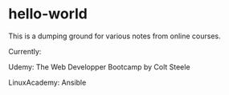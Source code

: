 # hello-world
This is a dumping ground for various notes from online courses.

Currently:

Udemy: The Web Developper Bootcamp by Colt Steele

LinuxAcademy: Ansible
